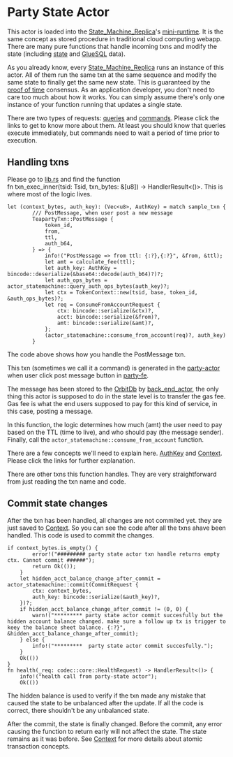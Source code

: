# Party State Actor

This actor is loaded into the [State_Machine_Replica](State_Machine_Replica.md)'s [mini-runtime](mini-runtime.md). It is the same concept as stored procedure in traditional cloud computing webapp. There are many pure functions that handle incoming txns and modify the state (including [state](state.md) and [GlueSQL](GlueSQL.md) data).

As you already know, every [State_Machine_Replica](State_Machine_Replica.md) runs an instance of this actor. All of them run the same txn at the same sequence and modify the same state to finally get the same new state. This is guaranteed by the [ proof of time](consensus.md#proof-of-time) consensus. As an application developer, you don't need to care too much about how it works. You can simply assume there's only one instance of your function running that updates a single state. 

There are two types of requests: [queries](queries.md) and [commands](commands.md). Please click the links to get to know more about them. At least you should know that queries execute immediately, but commands need to wait a period of time prior to execution. 

## Handling txns

Please go to [lib.rs](https://github.com/tearust/tapp-sample-teaparty/blob/demo-code/party-state-actor/src/lib.rs) and find the function  
fn txn_exec_inner(tsid: Tsid, txn_bytes: &\[u8\]) -> HandlerResult\<()>. This is where most of the logic lives.

````
let (context_bytes, auth_key): (Vec<u8>, AuthKey) = match sample_txn {
		/// PostMessage, when user post a new message
		TeapartyTxn::PostMessage {
			token_id,
			from,
			ttl,
			auth_b64,
		} => {
			info!("PostMessage => from ttl: {:?},{:?}", &from, &ttl);
			let amt = calculate_fee(ttl);
			let auth_key: AuthKey = bincode::deserialize(&base64::decode(auth_b64)?)?;
			let auth_ops_bytes = actor_statemachine::query_auth_ops_bytes(auth_key)?;
			let ctx = TokenContext::new(tsid, base, token_id, &auth_ops_bytes)?;
			let req = ConsumeFromAccountRequest {
				ctx: bincode::serialize(&ctx)?,
				acct: bincode::serialize(&from)?,
				amt: bincode::serialize(&amt)?,
			};
			(actor_statemachine::consume_from_account(req)?, auth_key)
		}
````

The code above shows how you handle the PostMessage txn. 

This txn (sometimes we call it a command) is generated in the [party-actor](party-actor.md) when user click post message button in [party-fe](party-fe.md). 

The message has been stored to the [OrbitDb](OrbitDb.md) by  [back_end_actor](back_end_actor.md), the only thing this actor is supposed to do in the state level is to transfer the gas fee. Gas fee is what the end users supposed to pay for this kind of service, in this case, posting a message.

In this function, the logic determines how much (amt) the user need to pay based on the TTL (time to live), and who should pay (the message sender). Finally, call the `actor_statemachine::consume_from_account` function. 

There are a few concepts we'll need to explain here.
[AuthKey](AuthKey.md) and [Context](Context.md). Please click the links for further explanation.

There are other txns this function handles. They are very straightforward from just reading the txn name and code.

## Commit state changes

After the txn has been handled, all changes are not commited yet. they are just saved to [Context](Context.md). So you can see the code after all the txns ahave been handled. This code is used to commit the changes.

````
if context_bytes.is_empty() {
		error!("######### party state actor txn handle returns empty ctx. Cannot commit ######");
		return Ok(());
	}
	let hidden_acct_balance_change_after_commit = actor_statemachine::commit(CommitRequest {
		ctx: context_bytes,
		auth_key: bincode::serialize(&auth_key)?,
	})?;
	if hidden_acct_balance_change_after_commit != (0, 0) {
		warn!("********* party state actor commit succesfully but the hidden account balance changed. make sure a follow up tx is trigger to keey the balance sheet balance. {:?}", &hidden_acct_balance_change_after_commit);
	} else {
		info!("*********  party state actor commit succesfully.");
	}
	Ok(())
}
fn health(_req: codec::core::HealthRequest) -> HandlerResult<()> {
	info!("health call from party-state actor");
	Ok(())
````

The hidden balance is used to verify if the txn made any mistake that caused the state to be unbalanced after the update. If all the code is correct, there shouldn't be any unbalanced state. 

After the commit, the state is finally changed. Before the commit, any error causing the function to return early will not affect the state. The state remains as it was before. See [Context](Context.md) for more details about atomic transaction concepts.
